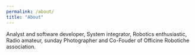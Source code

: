 ```yaml
---
permalink: /about/
title: "About"
---
```

Analyst and software developer, System integrator, Robotics enthusiastic, Radio amateur, sunday Photographer and Co-Fouder of Officine Robotiche association.
